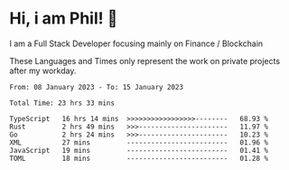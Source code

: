 # Hi, i am Phil! 👋
I am a Full Stack Developer focusing mainly on Finance / Blockchain

These Languages and Times only represent the work on private projects after my workday.
<!--START_SECTION:waka-->

```text
From: 08 January 2023 - To: 15 January 2023

Total Time: 23 hrs 33 mins

TypeScript   16 hrs 14 mins  >>>>>>>>>>>>>>>>>--------   68.93 %
Rust         2 hrs 49 mins   >>>----------------------   11.97 %
Go           2 hrs 24 mins   >>>----------------------   10.23 %
XML          27 mins         -------------------------   01.96 %
JavaScript   19 mins         -------------------------   01.41 %
TOML         18 mins         -------------------------   01.28 %
```

<!--END_SECTION:waka-->
